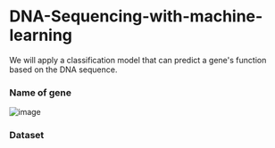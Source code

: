# DNA-Sequencing-with-machine-learning
We will apply a classification model that can predict a gene's function based on the DNA sequence.


 
 ### Name of gene
 ![image](https://user-images.githubusercontent.com/86415241/135297830-0663e68f-d750-4265-8f9a-4bf671cc1cf9.png)

 
 ### Dataset
